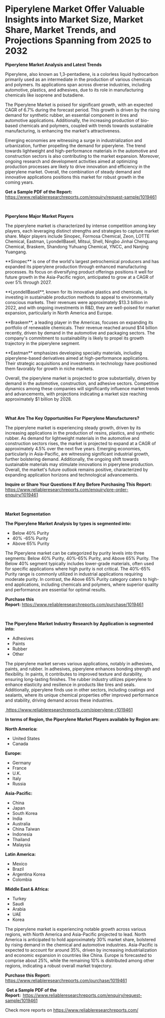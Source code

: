 <p><h1>Piperylene Market Offer Valuable Insights into Market Size, Market Share, Market Trends, and Projections Spanning from 2025 to 2032</h1></p><p><strong>Piperylene Market Analysis and Latest Trends</strong></p>
<p><p>Piperylene, also known as 1,3-pentadiene, is a colorless liquid hydrocarbon primarily used as an intermediate in the production of various chemicals and polymers. Its applications span across diverse industries, including automotive, plastics, and adhesives, due to its role in manufacturing chemicals like isoprene and butadiene.</p><p>The Piperylene Market is poised for significant growth, with an expected CAGR of 6.7% during the forecast period. This growth is driven by the rising demand for synthetic rubber, an essential component in tires and automotive applications. Additionally, the increasing production of bio-based chemicals and polymers, coupled with trends towards sustainable manufacturing, is enhancing the market's attractiveness.</p><p>Emerging economies are witnessing a surge in industrialization and urbanization, further propelling the demand for piperylene. The trend towards lightweight and high-performance materials in the automotive and construction sectors is also contributing to the market expansion. Moreover, ongoing research and development activities aimed at optimizing production processes are likely to drive innovation and efficiency in the piperylene market. Overall, the combination of steady demand and innovative applications positions this market for robust growth in the coming years.</p></p>
<p><strong>Get a Sample PDF of the Report:&nbsp;</strong> <a href="https://www.reliableresearchreports.com/enquiry/request-sample/1019461?utm_campaign=1581&utm_medium=2&utm_source=Github&utm_content=ia&utm_term=30012025&utm_id=piperylene">https://www.reliableresearchreports.com/enquiry/request-sample/1019461</a></p>
<p>&nbsp;</p>
<p><strong>Piperylene Major Market Players</strong></p>
<p><p>The piperylene market is characterized by intense competition among key players, each leveraging distinct strengths and strategies to capture market share. Major players include Sinopec, Formosa Chemical, Zeon, LOTTE Chemical, Eastman, LyondellBasell, Mitsui, Shell, Ningbo Jinhai Chenguang Chemical, Braskem, Shandong Yuhuang Chemical, YNCC, and Nanjing Yuangang.</p><p>**Sinopec** is one of the world's largest petrochemical producers and has expanded its piperylene production through enhanced manufacturing processes. Its focus on diversifying product offerings positions it well for future growth in the Asia-Pacific region, anticipated to grow at a CAGR of over 5% through 2027.</p><p>**LyondellBasell**, known for its innovative plastics and chemicals, is investing in sustainable production methods to appeal to environmentally conscious markets. Their revenues were approximately $13.3 billion in 2022, and with ongoing investments in R&D, they are well-poised for market expansion, particularly in North America and Europe.</p><p>**Braskem**, a leading player in the Americas, focuses on expanding its portfolio of renewable chemicals. Their revenue reached around $14 billion recently, driven by demand in the automotive and packaging sectors. The company's commitment to sustainability is likely to propel its growth trajectory in the piperylene segment.</p><p>**Eastman** emphasizes developing specialty materials, including piperylene-based derivatives aimed at high-performance applications. Their strategic acquisitions and investments in technology have positioned them favorably for growth in niche markets.</p><p>Overall, the piperylene market is projected to grow substantially, driven by demand in the automotive, construction, and adhesive sectors. Competitive dynamics among these companies will significantly influence market trends and advancements, with projections indicating a market size reaching approximately $1 billion by 2028.</p></p>
<p>&nbsp;</p>
<p><strong>What Are The Key Opportunities For Piperylene Manufacturers?</strong></p>
<p><p>The piperylene market is experiencing steady growth, driven by its increasing applications in the production of resins, plastics, and synthetic rubber. As demand for lightweight materials in the automotive and construction sectors rises, the market is projected to expand at a CAGR of approximately 4.5% over the next five years. Emerging economies, particularly in Asia-Pacific, are witnessing significant industrial growth, further bolstering demand. Additionally, the ongoing shift towards sustainable materials may stimulate innovations in piperylene production. Overall, the market's future outlook remains positive, characterized by expanding application horizons and technological advancements.</p></p>
<p><strong>Inquire or Share Your Questions If Any Before Purchasing This Report:</strong> <a href="https://www.reliableresearchreports.com/enquiry/pre-order-enquiry/1019461?utm_campaign=1581&utm_medium=2&utm_source=Github&utm_content=ia&utm_term=30012025&utm_id=piperylene">https://www.reliableresearchreports.com/enquiry/pre-order-enquiry/1019461</a></p>
<p>&nbsp;</p>
<p><strong>Market Segmentation</strong></p>
<p><strong>The Piperylene Market Analysis by types is segmented into:</strong></p>
<p><ul><li>Below 40% Purity</li><li>40% -65% Purity</li><li>Above 65% Purity</li></ul></p>
<p><p>The Piperylene market can be categorized by purity levels into three segments: Below 40% Purity, 40%-65% Purity, and Above 65% Purity. The Below 40% segment typically includes lower-grade materials, often used for specific applications where high purity is not critical. The 40%-65% Purity range is commonly utilized in industrial applications requiring moderate purity. In contrast, the Above 65% Purity category caters to high-end applications, including chemicals and polymers, where superior quality and performance are essential for optimal results.</p></p>
<p><strong>Purchase this Report:&nbsp;</strong><a href="https://www.reliableresearchreports.com/purchase/1019461?utm_campaign=1581&utm_medium=2&utm_source=Github&utm_content=ia&utm_term=30012025&utm_id=piperylene">https://www.reliableresearchreports.com/purchase/1019461</a></p>
<p>&nbsp;</p>
<p><strong>The Piperylene Market Industry Research by Application is segmented into:</strong></p>
<p><ul><li>Adhesives</li><li>Paints</li><li>Rubber</li><li>Other</li></ul></p>
<p><p>The piperylene market serves various applications, notably in adhesives, paints, and rubber. In adhesives, piperylene enhances bonding strength and flexibility. In paints, it contributes to improved texture and durability, ensuring long-lasting finishes. The rubber industry utilizes piperylene to enhance elasticity and resilience in products like tires and seals. Additionally, piperylene finds use in other sectors, including coatings and sealants, where its unique chemical properties offer improved performance and stability, driving demand across these industries.</p></p>
<p><a href="https://www.reliableresearchreports.com/piperylene-r1019461?utm_campaign=1581&utm_medium=2&utm_source=Github&utm_content=ia&utm_term=30012025&utm_id=piperylene">&nbsp;https://www.reliableresearchreports.com/piperylene-r1019461</a></p>
<p><strong>In terms of Region, the Piperylene Market Players available by Region are:</strong></p>
<p>
    <p> <strong> North America: </strong>
        <ul>
            <li>United States</li>
            <li>Canada</li>
        </ul>
        </p> 
    <p> <strong> Europe: </strong>
        <ul>
            <li>Germany</li>
            <li>France</li>
            <li>U.K.</li>
            <li>Italy</li>
            <li>Russia</li>
        </ul>
        </p> 
    <p> <strong> Asia-Pacific: </strong>
        <ul>
            <li>China</li>
            <li>Japan</li>
            <li>South Korea</li>
            <li>India</li>
            <li>Australia</li>
            <li>China Taiwan</li>
            <li>Indonesia</li>
            <li>Thailand</li>
            <li>Malaysia</li>
        </ul>
        </p> 
    <p> <strong> Latin America: </strong>
        <ul>
            <li>Mexico</li>
            <li>Brazil</li>
            <li>Argentina Korea</li>
            <li>Colombia</li>
        </ul>
        </p> 
    <p> <strong> Middle East & Africa: </strong>
        <ul>
            <li>Turkey</li>
            <li>Saudi</li>
            <li>Arabia</li>
            <li>UAE</li>
            <li>Korea</li>
        </ul>
    </p>
    </p>
<p><p>The piperylene market is experiencing notable growth across various regions, with North America and Asia-Pacific projected to lead. North America is anticipated to hold approximately 30% market share, bolstered by rising demand in the chemical and automotive industries. Asia-Pacific is expected to account for around 35%, driven by increasing industrialization and economic expansion in countries like China. Europe is forecasted to comprise about 25%, while the remaining 10% is distributed among other regions, indicating a robust overall market trajectory.</p></p>
<p><strong>Purchase this Report: </strong><a href="https://www.reliableresearchreports.com/purchase/1019461?utm_campaign=1581&utm_medium=2&utm_source=Github&utm_content=ia&utm_term=30012025&utm_id=piperylene">https://www.reliableresearchreports.com/purchase/1019461</a></p>
<p>&nbsp;<strong>Get a Sample PDF of the Report:&nbsp;&nbsp;</strong><a href="https://www.reliableresearchreports.com/enquiry/request-sample/1019461?utm_campaign=1581&utm_medium=2&utm_source=Github&utm_content=ia&utm_term=30012025&utm_id=piperylene">https://www.reliableresearchreports.com/enquiry/request-sample/1019461</a></p>
<p><strong></strong></p>
<p>Check more reports on <a href="https://www.reliableresearchreports.com/?utm_campaign=1581&utm_medium=2&utm_source=Github&utm_content=ia&utm_term=30012025&utm_id=piperylene">https://www.reliableresearchreports.com/</a></p>